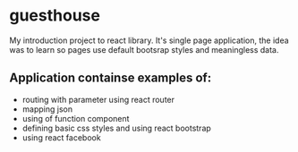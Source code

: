 # guesthouse
My introduction project to react library. It's single page application, the idea was to learn so pages use default bootsrap styles and meaningless data.

## Application containse examples of:
* routing with parameter using react router
* mapping json
* using of function component
* defining basic css styles and using react bootstrap
* using react facebook



